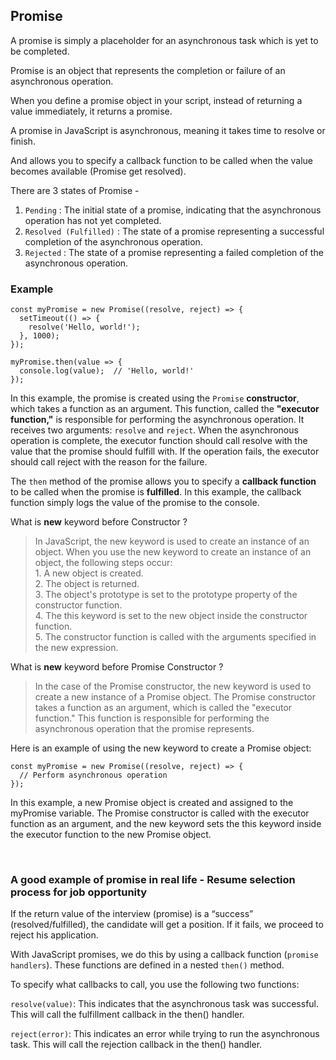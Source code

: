 ## Promise

A promise is simply a placeholder for an asynchronous task which is yet to be completed.

Promise is an object that represents the completion or failure of an asynchronous operation.

When you define a promise object in your script, instead of returning a value immediately, it returns a promise.

A promise in JavaScript is asynchronous, meaning it takes time to resolve or finish.

And allows you to specify a callback function to be called when the value becomes available (Promise get resolved).



There are 3 states of Promise -

1. `Pending` : The initial state of a promise, indicating that the asynchronous operation has not yet completed.
2. `Resolved (Fulfilled)` : The state of a promise representing a successful completion of the asynchronous operation.
3. `Rejected` : The state of a promise representing a failed completion of the asynchronous operation.

### Example

```
const myPromise = new Promise((resolve, reject) => {
  setTimeout(() => {
    resolve('Hello, world!');
  }, 1000);
});

myPromise.then(value => {
  console.log(value);  // 'Hello, world!'
});
```

In this example, the promise is created using the `Promise` **constructor**, which takes a function as an argument. This function, called the **"executor function,"** is responsible for performing the asynchronous operation. It receives two arguments: `resolve` and `reject`. When the asynchronous operation is complete, the executor function should call resolve with the value that the promise should fulfill with. If the operation fails, the executor should call reject with the reason for the failure.

The `then` method of the promise allows you to specify a **callback function** to be called when the promise is **fulfilled**. In this example, the callback function simply logs the value of the promise to the console.

What is **new** keyword before Constructor ?

> In JavaScript, the new keyword is used to create an instance of an object. When you use the new keyword to create an instance of an object, the following steps occur: <br>1. A new object is created. <br>2. The object is returned. <br>3. The object's prototype is set to the prototype property of the constructor function. <br>4. The this keyword is set to the new object inside the constructor function. <br>5. The constructor function is called with the arguments specified in the new expression.

What is **new** keyword before Promise Constructor ?

> In the case of the Promise constructor, the new keyword is used to create a new instance of a Promise object. The Promise constructor takes a function as an argument, which is called the "executor function." This function is responsible for performing the asynchronous operation that the promise represents.

Here is an example of using the new keyword to create a Promise object:

```
const myPromise = new Promise((resolve, reject) => {
  // Perform asynchronous operation
});
```

In this example, a new Promise object is created and assigned to the myPromise variable. The Promise constructor is called with the executor function as an argument, and the new keyword sets the this keyword inside the executor function to the new Promise object.

<br>

### A good example of promise in real life - Resume selection process for job opportunity

If the return value of the interview (promise) is a “success” (resolved/fulfilled), the candidate will get a position. If it fails, we proceed to reject his application.

With JavaScript promises, we do this by using a callback function (`promise handlers`). These functions are defined in a nested `then()` method.

To specify what callbacks to call, you use the following two functions:

`resolve(value)`: This indicates that the asynchronous task was successful. This will call the fulfillment callback in the then() handler.

`reject(error)`: This indicates an error while trying to run the asynchronous task. This will call the rejection callback in the then() handler.
